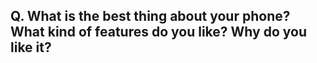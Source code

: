 ## Q. What is the best thing about your phone? What kind of features do you like? Why do you like it?
